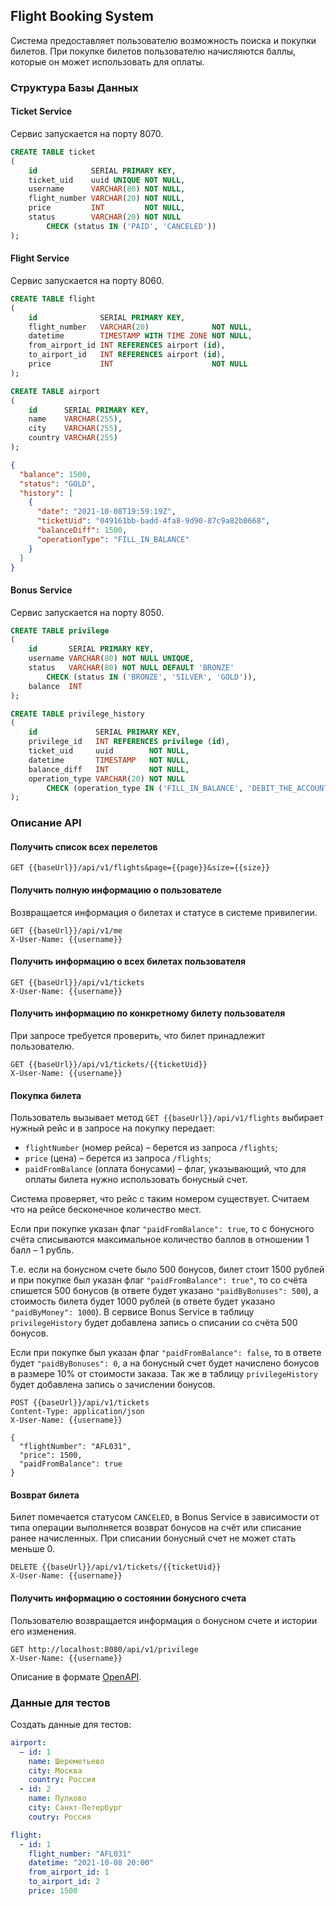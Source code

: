 ## Flight Booking System

Система предоставляет пользователю возможность поиска и покупки билетов. При покупке билетов пользователю начисляются
баллы, которые он может использовать для оплаты.

### Структура Базы Данных

#### Ticket Service

Сервис запускается на порту 8070.

```sql
CREATE TABLE ticket
(
    id            SERIAL PRIMARY KEY,
    ticket_uid    uuid UNIQUE NOT NULL,
    username      VARCHAR(80) NOT NULL,
    flight_number VARCHAR(20) NOT NULL,
    price         INT         NOT NULL,
    status        VARCHAR(20) NOT NULL
        CHECK (status IN ('PAID', 'CANCELED'))
);
```

#### Flight Service

Сервис запускается на порту 8060.

```sql
CREATE TABLE flight
(
    id              SERIAL PRIMARY KEY,
    flight_number   VARCHAR(20)              NOT NULL,
    datetime        TIMESTAMP WITH TIME ZONE NOT NULL,
    from_airport_id INT REFERENCES airport (id),
    to_airport_id   INT REFERENCES airport (id),
    price           INT                      NOT NULL
);

CREATE TABLE airport
(
    id      SERIAL PRIMARY KEY,
    name    VARCHAR(255),
    city    VARCHAR(255),
    country VARCHAR(255)
);
```

```json
{
  "balance": 1500,
  "status": "GOLD",
  "history": [
    {
      "date": "2021-10-08T19:59:19Z",
      "ticketUid": "049161bb-badd-4fa8-9d90-87c9a82b0668",
      "balanceDiff": 1500,
      "operationType": "FILL_IN_BALANCE"
    }
  ]
}
```
#### Bonus Service

Сервис запускается на порту 8050.

```sql
CREATE TABLE privilege
(
    id       SERIAL PRIMARY KEY,
    username VARCHAR(80) NOT NULL UNIQUE,
    status   VARCHAR(80) NOT NULL DEFAULT 'BRONZE'
        CHECK (status IN ('BRONZE', 'SILVER', 'GOLD')),
    balance  INT
);

CREATE TABLE privilege_history
(
    id             SERIAL PRIMARY KEY,
    privilege_id   INT REFERENCES privilege (id),
    ticket_uid     uuid        NOT NULL,
    datetime       TIMESTAMP   NOT NULL,
    balance_diff   INT         NOT NULL,
    operation_type VARCHAR(20) NOT NULL
        CHECK (operation_type IN ('FILL_IN_BALANCE', 'DEBIT_THE_ACCOUNT'))
);
```

### Описание API

#### Получить список всех перелетов

```http request
GET {{baseUrl}}/api/v1/flights&page={{page}}&size={{size}}
```

#### Получить полную информацию о пользователе

Возвращается информация о билетах и статусе в системе привилегии.

```http request
GET {{baseUrl}}/api/v1/me
X-User-Name: {{username}}
```

#### Получить информацию о всех билетах пользователя

```http request
GET {{baseUrl}}/api/v1/tickets
X-User-Name: {{username}}
```

#### Получить информацию по конкретному билету пользователя

При запросе требуется проверить, что билет принадлежит пользователю.

```http request
GET {{baseUrl}}/api/v1/tickets/{{ticketUid}}
X-User-Name: {{username}}
```

#### Покупка билета

Пользователь вызывает метод `GET {{baseUrl}}/api/v1/flights` выбирает нужный рейс и в запросе на покупку передает:

* `flightNumber` (номер рейса) – берется из запроса `/flights`;
* `price` (цена) – берется из запроса `/flights`;
* `paidFromBalance` (оплата бонусами) – флаг, указывающий, что для оплаты билета нужно использовать бонусный счет.

Система проверяет, что рейс с таким номером существует. Считаем что на рейсе бесконечное количество мест.

Если при покупке указан флаг `"paidFromBalance": true`, то с бонусного счёта списываются максимальное количество баллов
в отношении 1 балл – 1 рубль.

Т.е. если на бонусном счете было 500 бонусов, билет стоит 1500 рублей и при покупке был указан
флаг `"paidFromBalance": true"`, то со счёта спишется 500 бонусов (в ответе будет указано `"paidByBonuses": 500`), а
стоимость билета будет 1000 рублей (в ответе будет указано `"paidByMoney": 1000`). В сервисе Bonus Service в
таблицу `privilegeHistory` будет добавлена запись о списании со счёта 500 бонусов.

Если при покупке был указан флаг `"paidFromBalance": false`, то в ответе будет `"paidByBonuses": 0`, а на бонусный счет
будет начислено бонусов в размере 10% от стоимости заказа. Так же в таблицу `privilegeHistory` будет добавлена запись о
зачислении бонусов.

```http request
POST {{baseUrl}}/api/v1/tickets
Content-Type: application/json
X-User-Name: {{username}}

{
  "flightNumber": "AFL031",
  "price": 1500,
  "paidFromBalance": true
}
```

#### Возврат билета

Билет помечается статусом `CANCELED`, в Bonus Service в зависимости от типа операции выполняется возврат бонусов на счёт
или списание ранее начисленных. При списании бонусный счет не может стать меньше 0.

```http request
DELETE {{baseUrl}}/api/v1/tickets/{{ticketUid}}
X-User-Name: {{username}}
```

#### Получить информацию о состоянии бонусного счета

Пользователю возвращается информация о бонусном счете и истории его изменения.

```http request
GET http://localhost:8080/api/v1/privilege
X-User-Name: {{username}}
```

Описание в формате [OpenAPI](%5Binst%5D%5Bv1%5D%20Flight%20Booking%20System.yml).

### Данные для тестов

Создать данные для тестов:

```yaml
airport:
  – id: 1
    name: Шереметьево
    city: Москва
    country: Россия
  - id: 2
    name: Пулково
    city: Санкт-Петербург
    coutry: Россия

flight:
  - id: 1
    flight_number: "AFL031"
    datetime: "2021-10-08 20:00"
    from_airport_id: 1
    to_airport_id: 2
    price: 1500
```
